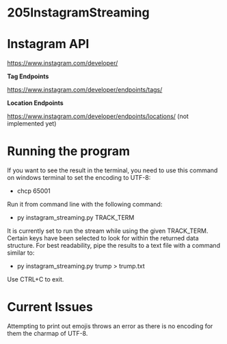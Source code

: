 # 205InstagramStreaming

# Instagram API

https://www.instagram.com/developer/

**Tag Endpoints** 

https://www.instagram.com/developer/endpoints/tags/

**Location Endpoints**

https://www.instagram.com/developer/endpoints/locations/
(not implemented yet)

# Running the program

If you want to see the result in the terminal, you need to use this command on windows terminal to set the encoding to UTF-8:

- chcp 65001

Run it from command line with the following command:

- py instagram_streaming.py TRACK_TERM

It is currently set to run the stream while using the given TRACK_TERM. Certain keys have been selected to look for within the returned data structure. For best readability, pipe the results to a text file with a command similar to:

- py instagram_streaming.py trump > trump.txt

Use CTRL+C to exit.

# Current Issues
Attempting to print out emojis throws an error as there is no encoding for them the charmap of UTF-8.
